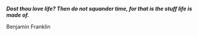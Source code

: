 _**Dost thou love life? Then do not squander time, for that is the stuff life is made of.**_

Benjamin Franklin